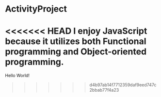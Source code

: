 # ActivityProject
<<<<<<< HEAD
I enjoy JavaScript because it utilizes both Functional programming and Object-oriented programming.
=======

Hello World!
>>>>>>> d4b97ab14f7712359daf9eed747c2bbab77f4a23
